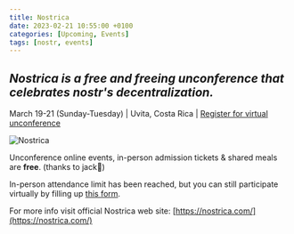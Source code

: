 ```yaml
---
title: Nostrica
date: 2023-02-21 10:55:00 +0100
categories: [Upcoming, Events]
tags: [nostr, events]
---
```


## *Nostrica is a free and freeing unconference that celebrates nostr's decentralization.*

March 19-21 (Sunday-Tuesday) | Uvita, Costa Rica | [Register for virtual unconference](https://forms.gle/NGc5kW2urEmuVtzu5)

![Nostrica](https://nostr.build/i/nostr.build_c68735a3394f867661f4b3de9dbd5ff7f23717fe8921d31bea7e4a587c7cf9cc.png)

Unconference online events, in-person admission tickets & shared meals are **free**. (thanks to jack🤙)

In-person attendance limit has been reached, but you can still participate virtually by filling up [this form](https://forms.gle/NGc5kW2urEmuVtzu5).

For more info visit official Nostrica web site: [https://nostrica.com/](https://nostrica.com/)

